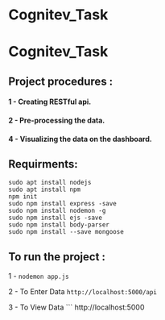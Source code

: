 # Cognitev_Task

# Cognitev_Task

## Project procedures :
#### 1 - Creating RESTful api.
#### 2 - Pre-processing the data.
#### 4 - Visualizing the data on the dashboard.

## Requirments:
``` sudo apt install nodejs ``` <br />
``` sudo apt install npm ``` <br />
``` npm init ``` <br />
``` sudo npm install express -save ``` <br />
``` sudo npm install nodemon -g ``` <br />
``` sudo npm install ejs -save ``` <br />
``` sudo npm install body-parser ``` <br />
``` sudo npm install --save mongoose ``` <br />

## To run the project :

1 - ``` nodemon app.js ```

2 - To Enter Data ``` http://localhost:5000/api ```

3 - To View Data ``` http://localhost:5000
